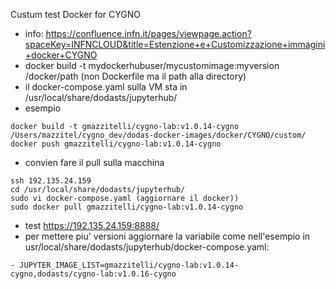 Custum test Docker for CYGNO

* info: https://confluence.infn.it/pages/viewpage.action?spaceKey=INFNCLOUD&title=Estenzione+e+Customizzazione+immagini+docker+CYGNO
* docker build -t mydockerhubuser/mycustomimage:myversion /docker/path (non Dockerfile ma il path alla directory)
* il docker-compose.yaml sulla VM sta in /usr/local/share/dodasts/jupyterhub/
* esempio 
```
docker build -t gmazzitelli/cygno-lab:v1.0.14-cygno /Users/mazzitel/cygno_dev/dodas-docker-images/docker/CYGNO/custom/
docker push gmazzitelli/cygno-lab:v1.0.14-cygno
```
* convien fare il pull sulla macchina
```
ssh 192.135.24.159
cd /usr/local/share/dodasts/jupyterhub/
sudo vi docker-compose.yaml (aggiornare il docker))
sudo docker pull gmazzitelli/cygno-lab:v1.0.14-cygno
```

* test https://192.135.24.159:8888/
* per mettere piu' versioni aggiornare la variabile come nell'esempio in usr/local/share/dodasts/jupyterhub/docker-compose.yaml: 
```
- JUPYTER_IMAGE_LIST=gmazzitelli/cygno-lab:v1.0.14-cygno,dodasts/cygno-lab:v1.0.16-cygno
```
